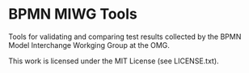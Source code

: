 BPMN MIWG Tools
===============

Tools for validating and comparing test results collected by the BPMN Model Interchange Workging Group at the OMG.

This work is licensed under the MIT License (see LICENSE.txt).
